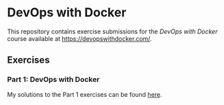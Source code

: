 # DevOps with Docker

This repository contains exercise submissions for the *DevOps with Docker* course available at <https://devopswithdocker.com/>.


## Exercises

### Part 1: DevOps with Docker

My solutions to the Part 1 exercises can be found [here](./exercises/part1/).
